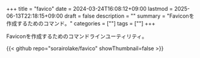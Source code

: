 +++
title = "favico"
date = 2024-03-24T16:08:12+09:00
lastmod = 2025-06-13T22:18:15+09:00
draft = false
description = ""
summary = "Faviconを作成するためのコマンド。"
categories = [""]
tags = [""]
+++

Faviconを作成するためのコマンドラインユーティリティ。

{{< github repo="sorairolake/favico" showThumbnail=false >}}
